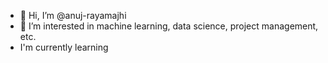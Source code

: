 - 👋 Hi, I’m @anuj-rayamajhi
- 👀 I’m interested in machine learning, data science, project management, etc.
- I'm currently learning

<!---
anuj-rayamajhi/anuj-rayamajhi is a ✨ special ✨ repository because its `README.md` (this file) appears on your GitHub profile.
You can click the Preview link to take a look at your changes.
--->
